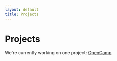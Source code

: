 ```yaml
---
layout: default
title: Projects
---
```


# Projects

We're currently working on one project: [OpenCamp](open_camp)